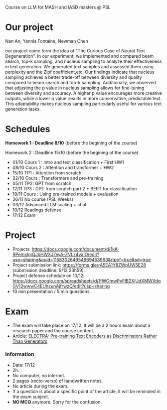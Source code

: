Course on LLM for MASH and IASD masters @ PSL 

# Our project

Nan An, Yannis Fontaine, Newman Chen

our project come form the idea of  "The Curious Case of Neural Text Degeneration". In our experiment, we implemented and compared beam search, top-k sampling, and nucleus sampling to analyze their effectiveness in text generation. 
We generated text samples and assessed them using perplexity and the Zipf coefficient,etc. Our findings indicate that nucleus sampling achieves a better trade-off between diversity and quality compared to beam search and top-k sampling. 
Additionally, we observed that adjusting the p value in nucleus sampling allows for fine-tuning between diversity and accuracy. A higher p value encourages more creative outputs, while a lower p value results in more conservative, predictable text. This adaptability makes nucleus sampling particularly useful for various text generation tasks.

# Schedules 

**Homework 1 : Deadline 8/10** (before the begining of the course)

Homework 2 : Deadline 15/10 (before the begining of the course)


- 01/10 Cours 1 : Intro and text classification + First HW1
- 08/10 Cours 2 : Attention and transformer + HW2
- 15/10 TP1 : Attention from scratch 
- 22/10 Cours : Transformers and pre-training
- 05/11 TP2: GPT from scratch
- 12/11 TP3 : GPT from scratch part 2 + BERT for classification
- 19/11 Cours : Using pre-trained models + evaluation
- 26/11 No course (PSL Weeks)
- 03/12 Advanced LLM scaling + chat
- 10/12 Readings defense 
- 17/12 Exam

# Project

- Projects: https://docs.google.com/document/d/1kK-RPemxIgjQJbHWXJ7eyA-ZVLz4vaIO/edit?usp=sharing&ouid=115830264954969453963&rtpof=true&sd=true
- Project submission link: https://forms.gle/rA5EA1Y8ZWpUW5E28 (submission deadline: 9/12 23h59).
- Project defense schedule on 10/12: https://docs.google.com/spreadsheets/d/1fWOmwPvFlB2XjUdXMWXdqGV12wwwC4EUhzunAjfrwzQ/edit?usp=sharing
- 10 min presentation / 5 min questions.

# Exam
- The exam will take place on 17/12. It will be a 2 hours exam about a research paper and the course content.
- Article: [ELECTRA: Pre-training Text Encoders as Discriminators Rather Than Generators](https://arxiv.org/abs/2003.10555)

### Information
- Date: 17/12
- 2h.
- No computer, no internet.
- 2 pages (recto-verso) of handwritten notes.
- No article during the exam.
- If a question is about a specific point of the article, it will be reminded in the exam subject.
- **NO MCQ** anymore. Sorry for the confusion.

